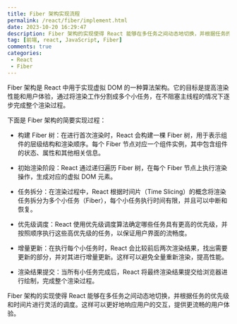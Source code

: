 ```yaml
---
title: Fiber 架构实现流程
permalink: /react/fiber/implement.html
date: 2023-10-20 16:29:47
description: Fiber 架构的实现使得 React 能够在多任务之间动态地切换，并根据任务的优先级和时间片进行灵活的调度。
tag: [前端, react, JavaScript, Fiber]
comments: true
categories: 
 - React
 - Fiber
---
```


Fiber 架构是 React 中用于实现虚拟 DOM 的一种算法架构。它的目标是提高渲染性能和用户体验，通过将渲染工作分割成多个小任务，在不阻塞主线程的情况下逐步完成整个渲染过程。

下面是 Fiber 架构的简要实现过程：

- 构建 Fiber 树：在进行首次渲染时，React 会构建一棵 Fiber 树，用于表示组件的层级结构和渲染顺序。每个 Fiber 节点对应一个组件实例，其中包含组件的状态、属性和其他相关信息。

- 初始渲染阶段：React 通过递归遍历 Fiber 树，在每个 Fiber 节点上执行渲染操作，生成对应的虚拟 DOM 元素。

- 任务拆分：在渲染过程中，React 根据时间片（Time Slicing）的概念将渲染任务拆分为多个小任务（Fiber），每个小任务执行时间有限，并且可以中断和恢复。

- 优先级调度：React 使用优先级调度算法确定哪些任务具有更高的优先级，并按照顺序执行这些高优先级的任务，以保证用户界面的流畅度。

- 增量更新：在执行每个小任务时，React 会比较前后两次渲染结果，找出需要更新的部分，并对其进行增量更新。这样可以避免全量重新渲染，提高性能。

- 渲染结果提交：当所有小任务完成后，React 将最终渲染结果提交给浏览器进行绘制，完成整个渲染过程。

Fiber 架构的实现使得 React 能够在多任务之间动态地切换，并根据任务的优先级和时间片进行灵活的调度。这样可以更好地响应用户的交互，提供更流畅的用户体验。
